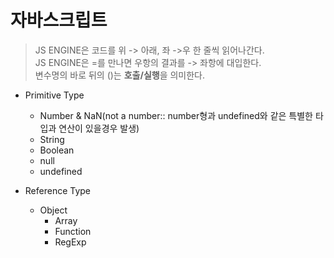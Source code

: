 # 자바스크립트

>JS ENGINE은 코드를 위 -> 아래, 좌 ->우 한 줄씩 읽어나간다.  
JS ENGINE은 =를 만나면 우항의 결과를 -> 좌항에 대입한다.  
변수명의 바로 뒤의 ()는 **호출/실행**을 의미한다.

* Primitive Type
    * Number & NaN(not a number:: number형과 undefined와 같은 특별한 타입과 연산이 있을경우 발생)
    * String
    * Boolean
    * null
    * undefined

* Reference Type
    * Object
        * Array
        * Function
        * RegExp